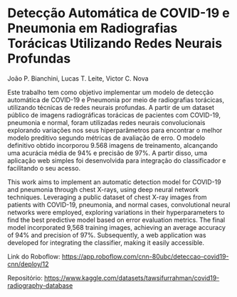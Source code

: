 # Detecção Automática de COVID-19 e Pneumonia em Radiografias Torácicas Utilizando Redes Neurais Profundas

João P. Bianchini, Lucas T. Leite, Victor C. Nova

Este trabalho tem como objetivo implementar um modelo de detecção automática de COVID-19 e Pneumonia por meio de radiografias torácicas, utilizando técnicas de redes neurais profundas. A partir de um dataset público de imagens radiográficas torácicas de pacientes com COVID-19, pneumonia e normal, foram utilizadas redes neurais convolucionais explorando variações nos seus hiperparâmetros para encontrar o melhor modelo preditivo segundo métricas de avaliação de erro. O modelo definitivo obtido incorporou 9.568 imagens de treinamento, alcançando uma acurácia média de 94% e precisão de 97%. A partir disso, uma aplicação web simples foi desenvolvida para integração do classificador e facilitando o seu acesso.



This work aims to implement an automatic detection model for COVID-19 and pneumonia through chest X-rays, using deep neural network techniques. Leveraging a public dataset of chest X-ray images from patients with COVID-19, pneumonia, and normal cases, convolutional neural networks were employed, exploring variations in their hyperparameters to find the best predictive model based on error evaluation metrics. The final model incorporated 9,568 training images, achieving an average accuracy of 94% and precision of 97%. Subsequently, a web application was developed for integrating the classifier, making it easily accessible.

Link do Roboflow: https://app.roboflow.com/cnn-80ubc/deteccao-covid19-cnn/deploy/12

Repositório: https://www.kaggle.com/datasets/tawsifurrahman/covid19-radiography-database
